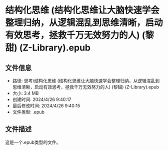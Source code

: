 ﻿# 结构化思维 (结构化思维让大脑快速学会整理归纳，从逻辑混乱到思维清晰，启动有效思考，拯救千万无效努力的人) (黎甜) (Z-Library).epub

## 文件信息
- 路径: 思考\结构化思维 (结构化思维让大脑快速学会整理归纳，从逻辑混乱到思维清晰，启动有效思考，拯救千万无效努力的人) (黎甜) (Z-Library).epub
- 大小: 3.4 MB
- 创建时间: 2024/4/26 9:40:17
- 最后修改时间: 2024/4/26 9:40:15
- 文件类型: .epub

## 文件描述
这是一个.epub类型的文件。

